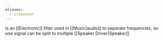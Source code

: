 ```yaml
---
aliases:
  - Crossover
---
```

Is an [[Electronic]] filter used in [[Music|audio]] to separate frequencies, so one signal can be split to multiple [[Speaker Driver|Speaker]]